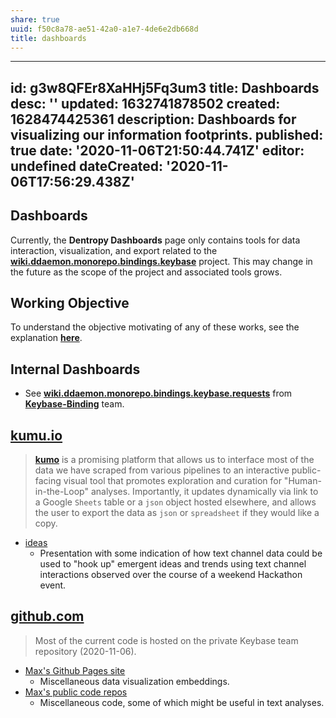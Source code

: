 ```yaml
---
share: true
uuid: f50c8a78-ae51-42a0-a1e7-4de6e2db668d
title: dashboards
---
```

---
id: g3w8QFEr8XaHHj5Fq3um3
title: Dashboards
desc: ''
updated: 1632741878502
created: 1628474425361
description: Dashboards for visualizing our information footprints.
published: true
date: '2020-11-06T21:50:44.741Z'
editor: undefined
dateCreated: '2020-11-06T17:56:29.438Z'
---

## Dashboards

Currently, the **Dentropy Dashboards** page only contains tools for data interaction, visualization, and export related to the **[wiki.ddaemon.monorepo.bindings.keybase](/65f9c304-affc-4dc5-bde9-43994e99b2b9)** project. This may change in the future as the scope of the project and associated tools grows. 

## Working Objective

To understand the objective motivating of any of these works, see the explanation **[here](https://wiki.dentropydaemon.io/en/dentropydaemon/semantic-forum)**.

## Internal Dashboards

* See **[wiki.ddaemon.monorepo.bindings.keybase.requests](/undefined)** from **[Keybase-Binding](https://wiki.dentropydaemon.io/dentropydaemon/social-media-singularity/bindings/keybase)** team.

## [kumu.io](https://kumu.io)

> **[kumo](https://kumu.io)** is a promising platform that allows us to interface most of the data we have scraped from various pipelines to an interactive public-facing visual tool that promotes exploration and curation for "Human-in-the-Loop" analyses. Importantly, it updates dynamically via link to a Google `Sheets` table or a `json` object hosted elsewhere, and allows the user to export the data as `json` or `spreadsheet` if they would like a copy.
* [ideas](https://m053m716.kumu.io/ideas)
	+ Presentation with some indication of how text channel data could be used to "hook up" emergent ideas and trends using text channel interactions observed over the course of a weekend Hackathon event.

## [github.com](https://github.com)

> Most of the current code is hosted on the private Keybase team repository (2020-11-06).
* [Max's Github Pages site](https://m053m716.github.io)
  + Miscellaneous data visualization embeddings.
* [Max's public code repos](https://github.com/m053m716?tab=repositories)
  + Miscellaneous code, some of which might be useful in text analyses.
